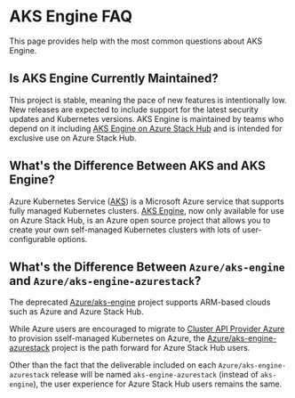 # AKS Engine FAQ

This page provides help with the most common questions about AKS Engine.

## Is AKS Engine Currently Maintained?

This project is stable, meaning the pace of new features is intentionally low. New releases are expected to include support for the latest security updates and Kubernetes versions.
AKS Engine is maintained by teams who depend on it including [AKS Engine on Azure Stack Hub](https://docs.microsoft.com/en-us/azure-stack/user/azure-stack-kubernetes-aks-engine-overview) and is intended for exclusive use on Azure Stack Hub.

## What's the Difference Between AKS and AKS Engine?

Azure Kubernetes Service ([AKS][]) is a Microsoft Azure service that supports fully managed Kubernetes clusters. [AKS Engine][], now only available for use on Azure Stack Hub, is an Azure open source project that allows you to create your own self-managed Kubernetes clusters with lots of user-configurable options.

## What's the Difference Between `Azure/aks-engine` and `Azure/aks-engine-azurestack`?

The deprecated [Azure/aks-engine] project supports ARM-based clouds such as Azure and Azure Stack Hub.

While Azure users are encouraged to migrate to [Cluster API Provider Azure](https://github.com/kubernetes-sigs/cluster-api-provider-azure) to provision sself-managed Kubernetes on Azure, the [Azure/aks-engine-azurestack] project is the path forward for Azure Stack Hub users.

Other than the fact that the deliverable included on each `Azure/aks-engine-azurestack` release will be named `aks-engine-azurestack` (instead of `aks-engine`), the user experience for Azure Stack Hub users remains the same.

[AKS]: https://azure.microsoft.com/en-us/services/kubernetes-service/
[AKS Engine]: https://github.com/Azure/aks-engine-azurestack
[Azure command-line tool]: https://docs.microsoft.com/en-us/cli/azure/install-azure-cli?view=azure-cli-latest
[Azure/aks-engine]: https://github.com/Azure/aks-engine
[Azure/aks-engine-azurestack]: https://github.com/Azure/aks-engine-azurestack
